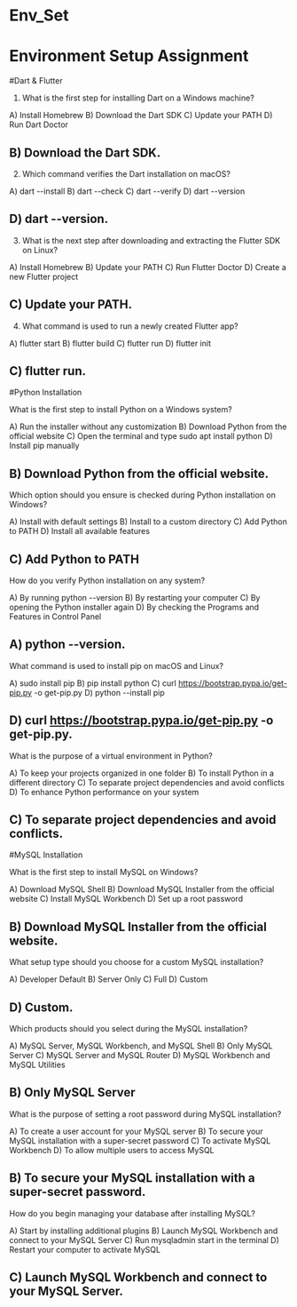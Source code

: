 # Env_Set

# Environment Setup Assignment

#Dart & Flutter

1. What is the first step for installing Dart on a Windows machine?

A) Install Homebrew
B) Download the Dart SDK
C) Update your PATH
D) Run Dart Doctor

## B) Download the Dart SDK.


2. Which command verifies the Dart installation on macOS?

A) dart --install
B) dart --check
C) dart --verify
D) dart --version

## D) dart --version.


3. What is the next step after downloading and extracting the Flutter SDK on Linux?

A) Install Homebrew
B) Update your PATH
C) Run Flutter Doctor
D) Create a new Flutter project

## C) Update your PATH.


4. What command is used to run a newly created Flutter app?

A) flutter start
B) flutter build
C) flutter run
D) flutter init

##  C) flutter run.


#Python Installation

What is the first step to install Python on a Windows system?

A) Run the installer without any customization
B) Download Python from the official website
C) Open the terminal and type sudo apt install python
D) Install pip manually

## B) Download Python from the official website.


Which option should you ensure is checked during Python installation on Windows?

A) Install with default settings
B) Install to a custom directory
C) Add Python to PATH
D) Install all available features

## C) Add Python to PATH 


How do you verify Python installation on any system?

A) By running python --version
B) By restarting your computer
C) By opening the Python installer again
D) By checking the Programs and Features in Control Panel

## A) python --version.


What command is used to install pip on macOS and Linux?

A) sudo install pip
B) pip install python
C) curl https://bootstrap.pypa.io/get-pip.py -o get-pip.py
D) python --install pip

## D) curl https://bootstrap.pypa.io/get-pip.py -o get-pip.py.


What is the purpose of a virtual environment in Python?

A) To keep your projects organized in one folder
B) To install Python in a different directory
C) To separate project dependencies and avoid conflicts
D) To enhance Python performance on your system

## C) To separate project dependencies and avoid conflicts.


#MySQL Installation

What is the first step to install MySQL on Windows?

A) Download MySQL Shell
B) Download MySQL Installer from the official website
C) Install MySQL Workbench
D) Set up a root password

## B) Download MySQL Installer from the official website.


What setup type should you choose for a custom MySQL installation?

A) Developer Default
B) Server Only
C) Full
D) Custom

## D) Custom.


Which products should you select during the MySQL installation?

A) MySQL Server, MySQL Workbench, and MySQL Shell
B) Only MySQL Server
C) MySQL Server and MySQL Router
D) MySQL Workbench and MySQL Utilities

## B) Only MySQL Server


What is the purpose of setting a root password during MySQL installation?

A) To create a user account for your MySQL server
B) To secure your MySQL installation with a super-secret password
C) To activate MySQL Workbench
D) To allow multiple users to access MySQL

## B) To secure your MySQL installation with a super-secret password.


How do you begin managing your database after installing MySQL?

A) Start by installing additional plugins
B) Launch MySQL Workbench and connect to your MySQL Server
C) Run mysqladmin start in the terminal
D) Restart your computer to activate MySQL

## C) Launch MySQL Workbench and connect to your MySQL Server.

